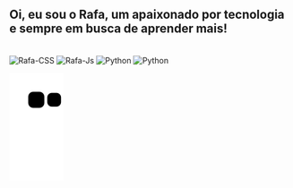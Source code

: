 ## Oi, eu sou o Rafa, um apaixonado por tecnologia e sempre em busca de aprender mais!

<div style="display: inline_block"><br
   <img align="center" alt="Rafa-HTML" height="30" width="40" src="https://cdn.jsdelivr.net/gh/homarr-labs/dashboard-icons/webp/windows-11.webp">
     <img align="center" alt="Rafa-CSS" height="30" width="40" src="https://cdn.jsdelivr.net/gh/homarr-labs/dashboard-icons/webp/microsoft.webp">
        <img align="center" alt="Rafa-Js" height="30" width="40" src="https://cdn.jsdelivr.net/gh/homarr-labs/dashboard-icons/webp/microsoft-intune.webp">
           <img align="center" alt="Python" height="30" width="40" src="https://cdn.jsdelivr.net/gh/homarr-labs/dashboard-icons/webp/microsoft-azure.webp">
              <img align="center" alt="Python" height="30" width="40" src=" https://cdn.jsdelivr.net/gh/homarr-labs/dashboard-icons/webp/office-365.webp">


</div>
  
  ![Snake animation](https://github.com/rafaelSantos03/rafaelSantos03/blob/output/github-contribution-grid-snake.svg)
  
</div>
  

